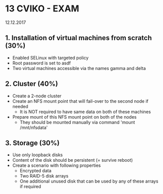 # 13 CVIKO - EXAM
12.12.2017

## 1. Installation of virtual machines from scratch (30%)
* Enabled SELinux with targeted policy
* Root password is set to asdf
* Two virtual machines accessible via the names gamma and delta

## 2. Cluster (40%)
* Create a 2-node cluster
* Create an NFS mount point that will fail-over to the second node if needed
    * It is NOT required to have same data on both of these machines
* Prepare mount of this NFS mount point on both of the nodes
    * They should be mounted manually via command 'mount /mnt/nfsdata'

## 3. Storage (30%)
* Use only loopback disks
* Content of the disk should be persistent (= survive reboot)
* Create a scenario with following properties
    * Encrypted data
    * Two RAID-5 disk arrays
    * One additional unused disk that can be used by any of these arrays if required
